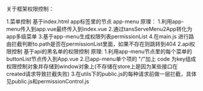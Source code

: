 关于框架权限控制：

1.菜单控制
    基于index.html app标签里的节点 app-menu
    原理：
        1.利用app-menu传入到app.vue最终传入到index.vue
        2.通过tansServeMenu2App转化为app多级菜单
        3.基于app-menu生成权限列表permissionList
        4.在main.js 进行路由拦截判断to.path是否在permissionList里面，如果不存在则跳转到404
2.api权限控制
    基于api的黑名单的权限控制
    原理:
        1.利用app-menu节点里的每个菜单的buttonList节点传入到App.vue
        2.已app-menu单个项的 "/"加上 code 为key组成权限控制对象并存储到window对象上(不存储在store上是因为某些接口在created请求导致拦截失败)
        3.在utils下的public.js的每种请求前做一层拦截，具体见public.js和permissionControl.js
